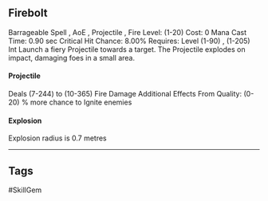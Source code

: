 ## Firebolt
Barrageable
Spell , AoE , Projectile , Fire
Level: (1-20)
Cost: 0 Mana
Cast Time: 0.90 sec
Critical Hit Chance: 8.00%
Requires: Level (1-90) , (1-205) Int
Launch a fiery Projectile towards a target. The Projectile explodes on impact, damaging foes in a small area.
#### Projectile
Deals (7-244) to (10-365) Fire Damage
Additional Effects From Quality:
(0-20) % more chance to Ignite enemies
#### Explosion
Explosion radius is 0.7 metres

---
## Tags
#SkillGem

